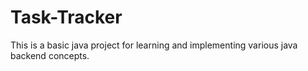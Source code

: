 # Task-Tracker
This is a basic java project for learning and implementing various java backend concepts.
